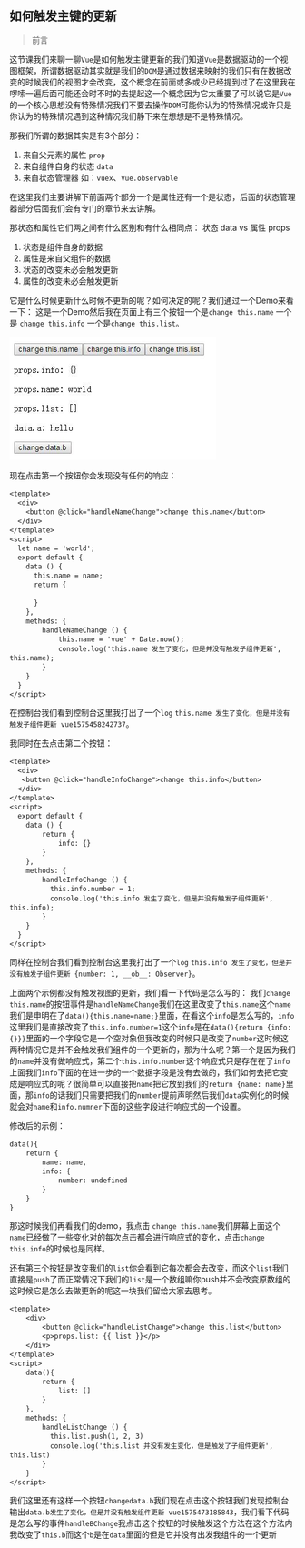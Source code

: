 ## 如何触发主键的更新

> 前言 

这节课我们来聊一聊`Vue`是如何触发主键更新的我们知道`Vue`是数据驱动的一个视图框架，所谓数据驱动其实就是我们的`DOM`是通过数据来映射的我们只有在数据改变的时候我们的视图才会改变，这个概念在前面或多或少已经提到过了在这里我在啰嗦一遍后面可能还会时不时的去提起这一个概念因为它太重要了可以说它是`Vue`的一个核心思想没有特殊情况我们不要去操作`DOM`可能你认为的特殊情况或许只是你认为的特殊情况遇到这种情况我们静下来在想想是不是特殊情况。

那我们所谓的数据其实是有3个部分：
1. 来自父元素的属性 `prop`
2. 来自组件自身的状态 `data`
3. 来自状态管理器 如：`vuex`、`Vue.observable`

在这里我们主要讲解下前面两个部分一个是属性还有一个是状态，后面的状态管理器部分后面我们会有专门的章节来去讲解。

那状态和属性它们两之间有什么区别和有什么相同点：
状态 data vs 属性 props
1. 状态是组件自身的数据
2. 属性是来自父组件的数据
3. 状态的改变未必会触发更新
4. 属性的改变未必会触发更新

它是什么时候更新什么时候不更新的呢？如何决定的呢？我们通过一个Demo来看一下：
这是一个Demo然后我在页面上有三个按钮一个是`change this.name` 一个是 `change this.info` 一个是`change this.list`。

![image](https://raw.githubusercontent.com/zhangh-design/vue-examples/master/08%20%E5%A6%82%E4%BD%95%E8%A7%A6%E5%8F%91%E7%BB%84%E4%BB%B6%E7%9A%84%E6%9B%B4%E6%96%B0/3.jpg)

现在点击第一个按钮你会发现没有任何的响应：

```
<template>
  <div>
    <button @click="handleNameChange">change this.name</button>
  </div>
</template>
<script>
  let name = 'world';
  export default {
    data () {
      this.name = name;
      return {
          
      }
    },
    methods: {
        handleNameChange () {
            this.name = 'vue' + Date.now();
            console.log('this.name 发生了变化，但是并没有触发子组件更新', this.name);
        }
    }
  }
</script>
```
在控制台我们看到控制台这里我打出了一个`log` `this.name 发生了变化，但是并没有触发子组件更新 vue1575458242737`。

我同时在去点击第二个按钮：

```
<template>
  <div>
   <button @click="handleInfoChange">change this.info</button>
  </div>
</template>
<script>
  export default {
    data () {
        return {
            info: {}
        }
    },
    methods: {
        handleInfoChange () {
          this.info.number = 1;
          console.log('this.info 发生了变化，但是并没有触发子组件更新', this.info);
        }
    }
  }
</script>
```
同样在控制台我们看到控制台这里我打出了一个`log` `this.info 发生了变化，但是并没有触发子组件更新 {number: 1, __ob__: Observer}`。

上面两个示例都没有触发视图的更新，我们看一下代码是怎么写的：
我们`change this.name`的按钮事件是`handleNameChange`我们在这里改变了`this.name`这个`name`我们是申明在了`data(){this.name=name;}`里面，在看这个`info`是怎么写的，`info`这里我们是直接改变了`this.info.number=1`这个`info`是在`data(){return {info: {}}}`里面的一个字段它是一个空对象但我改变的时候只是改变了`number`这时候这两种情况它是并不会触发我们组件的一个更新的，那为什么呢？第一个是因为我们的`name`并没有做响应式，第二个`this.info.number`这个响应式只是存在在了`info`上面我们`info`下面的在进一步的一个数据字段是没有去做的，我们如何去把它变成是响应式的呢？很简单可以直接把`name`把它放到我们的`return {name: name}`里面，那`info`的话我们只需要把我们的`number`提前声明然后我们`data`实例化的时候就会对`name`和`info.numner`下面的这些字段进行响应式的一个设置。

修改后的示例：
```
data(){
    return {
        name: name,
        info: {
            number: undefined
        }
    }
}
```
那这时候我们再看我们的demo，我点击 `change this.name`我们屏幕上面这个`name`已经做了一些变化对的每次点击都会进行响应式的变化，点击`change this.info`的时候也是同样。

还有第三个按钮是改变我们的`list`你会看到它每次都会去改变，而这个`list`我们直接是`push`了而正常情况下我们的`list`是一个数组嘛你push并不会改变原数组的这时候它是怎么去做更新的呢这一块我们留给大家去思考。

```
<template>
    <div>
        <button @click="handleListChange">change this.list</button>
        <p>props.list: {{ list }}</p>
    </div>
</template>
<script>
    data(){
        return {
            list: []
        }
    },
    methods: {
        handleListChange () {
          this.list.push(1, 2, 3)
          console.log('this.list 并没有发生变化，但是触发了子组件更新', this.list)
        }
    }
</script>
```

我们这里还有这样一个按钮`changedata.b`我们现在点击这个按钮我们发现控制台输出`data.b发生了变化，但是并没有触发组件更新 vue1575473185843`，我们看下代码是怎么写的事件`handleBChange`我点击这个按钮的时候触发这个方法在这个方法内我改变了`this.b`而这个`b`是在`data`里面的但是它并没有出发我组件的一个更新







